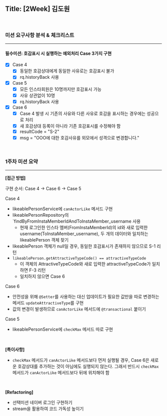 ## Title: [2Week] 김도원
<br/>

### 미션 요구사항 분석 & 체크리스트

---
#### 필수미션: 호감표시 시 실행하는 예외처리 Case 3가지 구현

- [x] Case 4
  - [x] 동일한 호감상대에게 동일한 사유로는 호감표시 불가
  - [x] rq.historyBack 사용

- [x] Case 5
  - [x] 모든 인스타회원은 10명까지만 호감표시 가능
  - [x] 사유 상관없이 10명
  - [x] rq.historyBack 사용

- [x] Case 6
  -  [x] Case 4 발생 시 기존의 사유와 다른 사유로 호감을 표시하는 경우에는 성공으로 처리
  -  [x] 새 호감상대 등록이 아니라 기존 호감표시를 수정해야 함
  -  [x] resultCode = "S-2"
  -  [x] msg = "OOO에 대한 호감사유를 외모에서 성격으로 변경합니다."

<br/>

### 1주차 미션 요약

---

**[접근 방법]**

구현 순서: Case 4 → Case 6 → Case 5

Case 4
- likeablePersonService에 `canActorLike` 메서드 구현
- likeablePersonRepository의 `findByFromInstaMemberIdAndToInstaMember_username 사용
  - 현재 로그인한 인스타 멤버(FromInstaMemberId)의 id와 새로 입력한 username(ToInstaMember_username), 두 개의 데이터와 일치하는 likeablePerson 객체 찾기
- likeablePerson 객체가 null일 경우, 동일한 호감표시가 존재하지 않으므로 S-1 리턴 
- `likeablePerson.getAttractiveTypeCode() == attractiveTypeCode`
  - 이 객체의 AttractiveTypeCode와 새로 입력한 attractiveTypeCode가 일치하면 F-3 리턴
  - 일치하지 않으면 Case 6 

Case 6
- 안전성을 위해 `@Setter`를 사용하는 대신 업데이트가 필요한 값만을 따로 변경하는 메서드 `updateAttractiveType`를 구현
- 값의 변경이 발생하므로 `canActorLike` 메서드에 `@transactional` 붙이기

Case 5
- likeablePersonService에 `checkMax` 메서드 따로 구현

<br/>

**[특이사항]**
- `checkMax` 메서드가 `canActorLike` 메서드보다 먼저 실행될 경우, Case 6은 새로운 호감상대를 추가하는 것이 아님에도 실행되지 않는다. 그래서 반드시 `checkMax` 메서드가 `canActorLike` 메서드보다 뒤에 위치해야 함

<br/>

**[Refactoring]**
- 선택미션 네이버 로그인 구현하기
- stream을 활용하여 코드 가독성 높이기